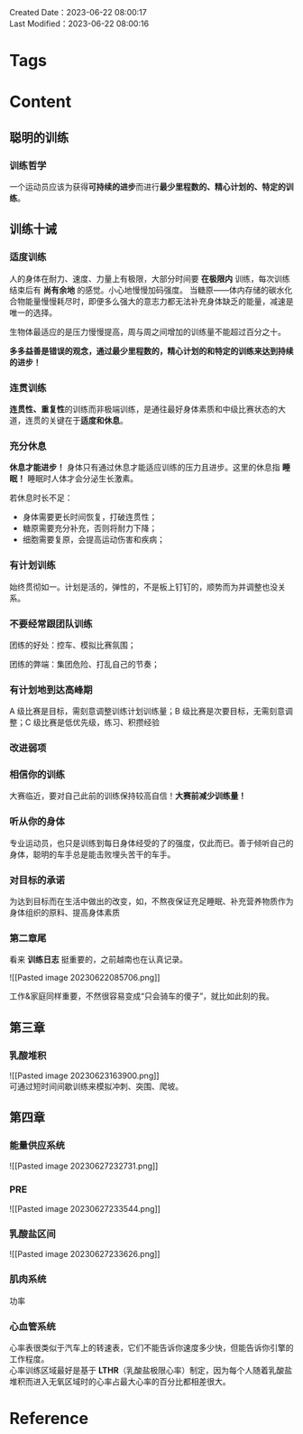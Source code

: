 Created Date：2023-06-22 08:00:17  
Last Modified：2023-06-22 08:00:16

# Tags

# Content

## 聪明的训练

### 训练哲学

一个运动员应该为获得**可持续的进步**而进行**最少里程数的、精心计划的、特定的训练**。

## 训练十诫

### 适度训练

人的身体在耐力、速度、力量上有极限，大部分时间要 **在极限内** 训练，每次训练结束后有 **尚有余地** 的感觉。小心地慢慢加码强度。 当糖原——体内存储的碳水化合物能量慢慢耗尽时，即便多么强大的意志力都无法补充身体缺乏的能量，减速是唯一的选择。

生物体最适应的是压力慢慢提高，周与周之间增加的训练量不能超过百分之十。

**多多益善是错误的观念，通过最少里程数的，精心计划的和特定的训练来达到持续的进步！**

### 连贯训练

**连贯性、重复性**的训练而非极端训练，是通往最好身体素质和中级比赛状态的大道，连贯的关键在于**适度和休息**。

### 充分休息

**休息才能进步！** 身体只有通过休息才能适应训练的压力且进步。这里的休息指 **睡眠！** 睡眠时人体才会分泌生长激素。

若休息时长不足：

- 身体需要更长时间恢复，打破连贯性；
- 糖原需要充分补充，否则将耐力下降；
- 细胞需要复原，会提高运动伤害和疾病；

### 有计划训练

始终贯彻如一。计划是活的，弹性的，不是板上钉钉的，顺势而为并调整也没关系。

### 不要经常跟团队训练

团练的好处：控车、模拟比赛氛围；

团练的弊端：集团危险、打乱自己的节奏；

### 有计划地到达高峰期

A 级比赛是目标，需刻意调整训练计划训练量；B 级比赛是次要目标，无需刻意调整；C 级比赛是低优先级，练习、积攒经验

### 改进弱项

### 相信你的训练

大赛临近，要对自己此前的训练保持较高自信！**大赛前减少训练量！**

### 听从你的身体

专业运动员，也只是训练到每日身体经受的了的强度，仅此而已。善于倾听自己的身体，聪明的车手总是能击败埋头苦干的车手。

### 对目标的承诺

为达到目标而在生活中做出的改变，如，不熬夜保证充足睡眠、补充营养物质作为身体组织的原料、提高身体素质

### 第二章尾

看来 **训练日志** 挺重要的，之前越南也在认真记录。

![[Pasted image 20230622085706.png]]

工作&家庭同样重要，不然很容易变成“只会骑车的傻子”，就比如此刻的我。

## 第三章

### 乳酸堆积

![[Pasted image 20230623163900.png]]  
可通过短时间间歇训练来模拟冲刺、突围、爬坡。

## 第四章

### 能量供应系统

![[Pasted image 20230627232731.png]]

### PRE

![[Pasted image 20230627233544.png]]

### 乳酸盐区间

![[Pasted image 20230627233626.png]]

### 肌肉系统

功率

### 心血管系统

心率表很类似于汽车上的转速表，它们不能告诉你速度多少快，但能告诉你引擎的工作程度。  
心率训练区域最好是基于 **LTHR**（乳酸盐极限心率）制定，因为每个人随着乳酸盐堆积而进入无氧区域时的心率占最大心率的百分比都相差很大。

# Reference
